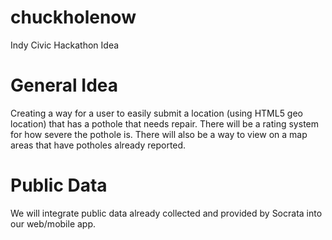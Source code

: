 chuckholenow
============

Indy Civic Hackathon Idea


General Idea
============

Creating a way for a user to easily submit a location (using HTML5 geo location) that has a pothole that needs repair.  There will be a rating system for how severe the pothole is.  There will also be a way to view on a map areas that have potholes already reported.



Public Data
============

We will integrate public data already collected and provided by Socrata into our web/mobile app.
